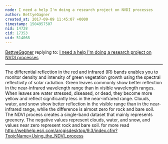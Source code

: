 ```yaml
---
node: I need a help I'm doing a research project on NVDI processes
author: BettyeGagner
created_at: 2017-09-09 11:45:07 +0000
timestamp: 1504957507
nid: 14728
cid: 17353
uid: 514068
---
```




[BettyeGagner](../profile/BettyeGagner) replying to: [I need a help I'm doing a research project on NVDI processes](../notes/camiloreyes/08-10-2017/i-need-a-help-i-m-doing-a-research-project-on-nvdi-processes)

----
The differential reflection in the red and infrared (IR) bands enables you to monitor density and intensity of green vegetation growth using the spectral reflectivity of solar radiation. Green leaves commonly show better reflection in the near-infrared wavelength range than in visible wavelength ranges. When leaves are water stressed, diseased, or dead, they become more yellow and reflect significantly less in the near-infrared range. Clouds, water, and snow show better reflection in the visible range than in the near-infrared range, while the difference is almost zero for rock and bare soil. The NDVI process creates a single-band dataset that mainly represents greenery. The negative values represent clouds, water, and snow, and values near zero represent rock and bare soil. for more read http://webhelp.esri.com/arcgisdesktop/9.3/index.cfm?TopicName=Using_the_NDVI_process